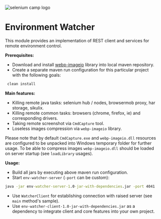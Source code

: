 ![selenium camp logo](http://seleniumcamp.com/wp-content/themes/selenium/images/logo-color.svg "Selenium Camp 2016")
# Environment Watcher

This module provides an implementation of REST client and services for remote environment control.

**Prerequisites:**

 - Download and install [webp-imageio](https://bitbucket.org/luciad/webp-imageio) library into local maven repository.
 - Create a separate maven run configuration for this particular project with the following goals:
```cmd
 clean install
```

**Main features:**

 - Killing remote java tasks: selenium hub / nodes, browsermob proxy, har storage, sikulix.
 - Killing remote common tasks: browsers (chrome, firefox, ie) and corresponding drivers.
 - Taking remote screenshot via `CmdCapture` tool.
 - Loseless images compression via `webp-imageio` library.
 
Please note that by default `CmdCapture.exe` and `webp-imageio.dll` resources are configured to be unpacked into Windows temporary folder for further usage.
To be able to compress images `webp-imageio.dll` should be loaded on server startup (see `loadLibrary` usages).

**Usage:**

 - Build all jars by executing above maven run configuration.
 - Start `env-watcher-server` (`-port` can be custom):
```cmd
java -jar env-watcher-server-1.0-jar-with-dependencies.jar -port 4041
```
 - Use `WatcherClient` for establishing connection with raised server (see `main` method's sample).
 - Use `env-watcher-client-1.0-jar-with-dependencies.jar` as a dependency to integrate client and core features into your own project.
